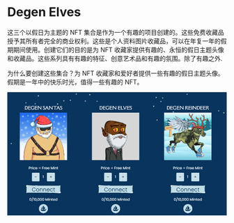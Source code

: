 # Degen Elves

这三个以假日为主题的 NFT 集合是作为一个有趣的项目创建的。这些免费收藏品授予其所有者完全的商业权利。这些是个人资料图片收藏品，可以在年复一年的假期期间使用。创建它们的目的是为 NFT 收藏家提供有趣的、永恒的假日主题头像和收藏品。这些系列具有有趣的特征、创意艺术品和有趣的氛围。除了有趣之外.

为什么要创建这些集合？为 NFT 收藏家和爱好者提供一些有趣的假日主题头像。假期是一年中的快乐时光，值得一些有趣的 NFT。

![NFT](DEGEN.png)
